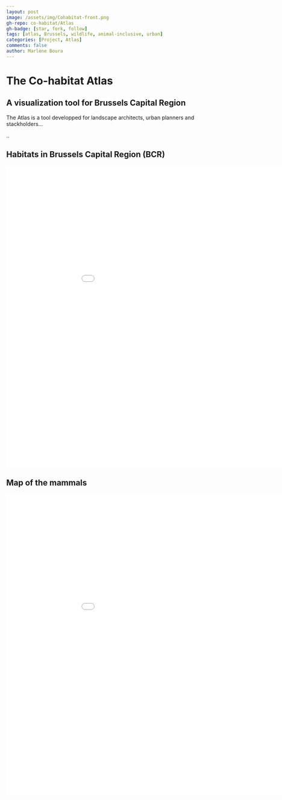 ```yaml
---
layout: post
image: /assets/img/Cohabitat-front.png
gh-repo: co-habitat/Atlas
gh-badge: [star, fork, follow]
tags: [atlas, Brussels, wildlife, animal-inclusive, urban]
categories: [Project, Atlas]
comments: false
author: Marlène Boura
---
```


# The Co-habitat Atlas

## A visualization tool for Brussels Capital Region

The Atlas is a tool developped for landscape architects, urban planners and stackholders...

..

## Habitats in Brussels Capital Region (BCR)

<embed src="/assets/img/Habitats.pdf" width="1000" height="800" frameborder="0" allowfullscreen>

## Map of the mammals
<iframe src="{{ site.baseurl }}/assets/doc/webmaps/Zoogdieren.html" height="800" width="1000" style="border:none;"></iframe>
